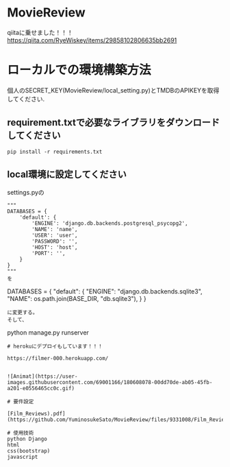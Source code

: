 
# MovieReview
qiitaに乗せました！！！
https://qiita.com/RyeWiskey/items/29858102806635bb2691

# ローカルでの環境構築方法
個人のSECRET_KEY(MovieReview/local_setting.py)とTMDBのAPIKEYを取得してください.
## requirement.txtで必要なライブラリをダウンロードしてください
```
pip install -r requirements.txt
```
## local環境に設定してください
settings.pyの
```
"""
DATABASES = {
    'default': {
        'ENGINE': 'django.db.backends.postgresql_psycopg2',
        'NAME': 'name',
        'USER': 'user',
        'PASSWORD': '',
        'HOST': 'host',
        'PORT': '',
    }
}
"""
を
```
DATABASES = {
    "default": {
        "ENGINE": "django.db.backends.sqlite3",
        "NAME": os.path.join(BASE_DIR, "db.sqlite3"),
    }
}
```
に変更する。
そして、
```
python manage.py runserver
```
# herokuにデプロイもしています！！！

https://filmer-000.herokuapp.com/


![Animat](https://user-images.githubusercontent.com/69001166/180608078-00dd70de-ab05-45fb-a201-e0556465cc0c.gif)

# 要件設定

[Film_Reviews).pdf](https://github.com/YuminosukeSato/MovieReview/files/9331008/Film_Reviews.pdf)

# 使用技術
python Django 
html
css(bootstrap)
javascript
